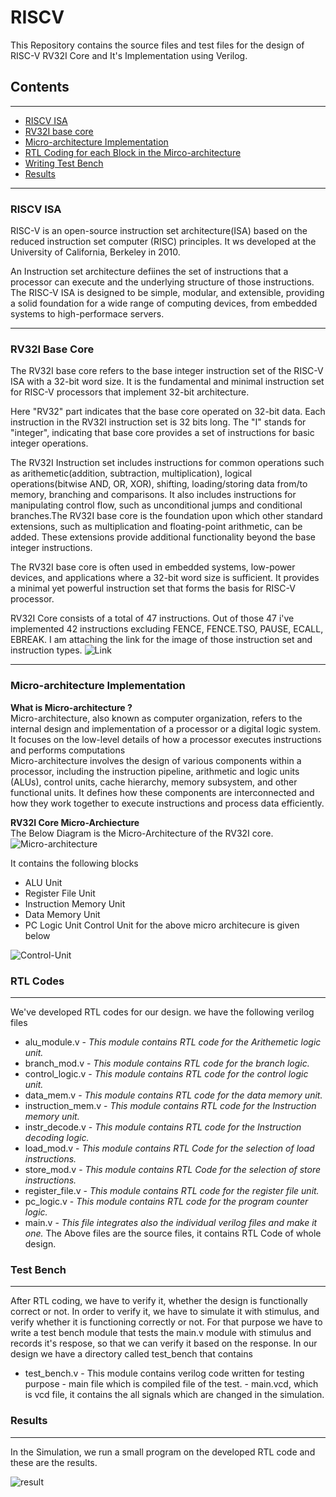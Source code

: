 # RISCV

This Repository contains the source files and test files for the design of RISC-V RV32I Core and It's Implementation using Verilog.

## Contents 
 ---
- [RISCV ISA](#riscv-isa)
- [RV32I base core](#rv32i-base-core)
- [Micro-architecture Implementation](#micro-architecture-implementation)
- [RTL Coding for each Block in the Mirco-architecture](#rtl-code)
- [Writing Test Bench](#test-bench) 
- [Results](#results)

---
### RISCV ISA
RISC-V is an open-source instruction set architecture(ISA) based on the reduced instruction set computer (RISC) principles. It ws developed at the University of California, Berkeley in 2010.

An Instruction set architecture defiines the set of instructions that a processor can execute and the underlying structure of those instructions. The RISC-V ISA is designed to be simple, modular, and extensible, providing a solid foundation for a wide range of computing devices, from embedded systems to high-performace servers.

---
### RV32I Base Core
The RV32I base core refers to the base integer instruction set of the RISC-V ISA with a 32-bit word size. It is the fundamental and minimal instruction set for RISC-V processors that implement 32-bit architecture.

Here "RV32" part indicates that the base core operated on 32-bit data. Each instruction in the RV32I instruction set is 32 bits long. The "I" stands for "integer", indicating that base core provides a set of instructions for basic integer operations.

The RV32I Instruction set includes instructions for common operations such as arithemetic(addition, subtraction, multiplication), logical operations(bitwise AND, OR, XOR), shifting, loading/storing data from/to memory, branching and comparisons. It also includes instructions for manipulating control flow, such as unconditional jumps and conditional branches.The RV32I base core is the foundation upon which other standard extensions, such as multiplication and floating-point arithmetic, can be added. These extensions provide additional functionality beyond the base integer instructions.

The RV32I base core is often used in embedded systems, low-power devices, and applications where a 32-bit word size is sufficient. It provides a minimal yet powerful instruction set that forms the basis for RISC-V processor.

RV32I Core consists of a total of 47 instructions. Out of those 47 i've implemented 42 instructions excluding  FENCE, FENCE.TSO, PAUSE, ECALL, EBREAK. 
I am attaching the link for the image of those instruction set and instruction types. ![Link](images/instruction_set.png)

---
### Micro-architecture Implementation
__What is Micro-architecture ?__ </br>
Micro-architecture, also known as computer organization, refers to the internal design and implementation of a processor or a digital logic system. It focuses on the low-level details of how a processor executes instructions and performs computations</br>
        Micro-architecture involves the design of various components within a processor, including the instruction pipeline, arithmetic and logic units (ALUs), control units, cache hierarchy, memory subsystem, and other functional units. It defines how these components are interconnected and how they work together to execute instructions and process data efficiently.

__RV32I Core Micro-Archiecture__ </br>
The Below Diagram is the Micro-Architecture of the RV32I core.
![Micro-architecture](images/micro-architecture.png)</br>

It contains the following blocks
- ALU Unit
- Register File Unit
- Instruction Memory Unit
- Data Memory Unit
- PC Logic Unit
Control Unit for the above micro architecure is given below

![Control-Unit](images/control_unit.png)

### RTL Codes
***
We've developed RTL codes for our design. we have the following verilog files
- alu_module.v
        - _This module contains RTL code for the Arithemetic logic unit._
- branch_mod.v
        - _This module contains RTL code for the branch logic._
- control_logic.v
        - _This module contains RTL code for the control logic unit._
- data_mem.v
        - _This module contains RTL code for the data memory unit._
- instruction_mem.v
        - _This module contains RTL code for the Instruction memory unit._
- instr_decode.v
        - _This module contains RTL code for the Instruction decoding logic._
- load_mod.v
        - _This module contains RTL Code for the selection of load instructions._
- store_mod.v
        - _This module contains RTL Code for the selection of store instructions._
- register_file.v
        - _This module contains RTL code for the register file unit._
- pc_logic.v
        - _This module contains RTL code for the program counter logic._
- main.v
        - _This file integrates also the individual verilog files and make it one._
The Above files are the source files, it contains RTL Code of whole design.

### Test Bench
***
After RTL coding, we have to verify it, whether the design is functionally correct or not. In order to verify it, we have to simulate it with stimulus, and verify whether it is functioning correctly or not. For that purpose we have to write a test bench module that tests the main.v module with stimulus and records it's respose, so that we can verify it based on the response.
In our design we have a directory called test_bench that contains
- test_bench.v
        - This module contains verilog code written for testing purpose
        - main file which is compiled file of the test.
        - main.vcd, which is vcd file, it contains the all signals which are changed in the simulation.

### Results
***
In the Simulation, we run a small program on the developed RTL code and these are the results.

![result](images/result.png)


